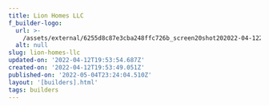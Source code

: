 ```yaml
---
title: Lion Homes LLC
f_builder-logo:
  url: >-
    /assets/external/6255d8c87e3cba248ffc726b_screen20shot202022-04-1220at202.53.38%20PM.png
  alt: null
slug: lion-homes-llc
updated-on: '2022-04-12T19:53:54.687Z'
created-on: '2022-04-12T19:53:49.051Z'
published-on: '2022-05-04T23:24:04.510Z'
layout: '[builders].html'
tags: builders
---
```



